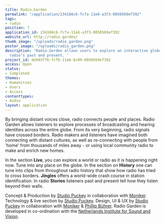 ```yaml
---
title: Radio.Garden
permalink: "/application/234168c6-fcfa-11e6-a3f3-0050569ef392"
tags:
- radio
position: 7
application_id: 234168c6-fcfa-11e6-a3f3-0050569ef392
website_url: http://radio.garden/
thumb_image: "/uploads/radio_garden.png"
poster_image: "/uploads/radio_garden.png"
description: 'Radio.Garden allows users to explore an interactive globe filled with
  radio’s past and present. '
project_id: deb93ff6-fcfb-11e6-bc09-0050569ef392
access: Open
status:
- Completed
themes:
- Humanities
- Users
- Access
contenttypes:
- Audio
layout: application
---
```


By bringing distant voices close, radio connects people and places. Radio Garden allows listeners to explore processes of broadcasting and hearing identities across the entire globe. From its very beginning, radio signals have crossed borders. Radio makers and listeners have imagined both connecting with distant cultures, as well as re-connecting with people from 'home' from thousands of miles away - or using local community radio to make and enrich new homes.

In the section **Live**, you can explore a world or radio as it is happening right now. Tune into any place on the globe. In the section on **History** one can tune into clips from throughout radio history that show how radio has tried to cross borders. **Jingles** offers a world-wide crash course in station identification. In radio **Stories** listeners past and present tell how they listen beyond their walls.

Concept & Production by [Studio Puckey](http://puckey.studio/) in collaboration with [Moniker](http://studiomoniker.com/). Technology & live section by [Studio Puckey](http://puckey.studio/). Design, UI & UX by [Studio Puckey](http://puckey.studio/) in collaboration with [Moniker](http://www.studiomoniker.com/) & [Phillip Bührer](http://www.phillipbuehrer.ch/). Radio Garden is developed in co-ordination with the [Netherlands Institute for Sound and Vision](https://www.beeldengeluid.nl/en).
